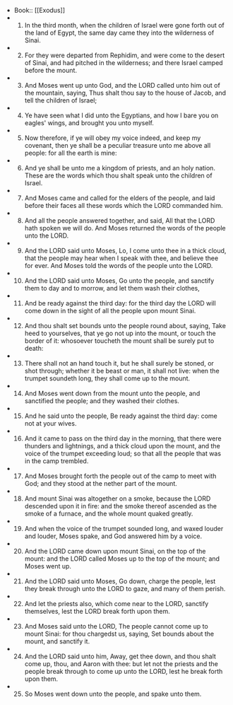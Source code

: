 - Book:: [[Exodus]]
- 1. In the third month, when the children of Israel were gone forth out of the land of Egypt, the same day came they into the wilderness of Sinai.
- 2. For they were departed from Rephidim, and were come to the desert of Sinai, and had pitched in the wilderness; and there Israel camped before the mount.
- 3. And Moses went up unto God, and the LORD called unto him out of the mountain, saying, Thus shalt thou say to the house of Jacob, and tell the children of Israel;
- 4. Ye have seen what I did unto the Egyptians, and how I bare you on eagles' wings, and brought you unto myself.
- 5. Now therefore, if ye will obey my voice indeed, and keep my covenant, then ye shall be a peculiar treasure unto me above all people: for all the earth is mine:
- 6. And ye shall be unto me a kingdom of priests, and an holy nation. These are the words which thou shalt speak unto the children of Israel.
- 7. And Moses came and called for the elders of the people, and laid before their faces all these words which the LORD commanded him.
- 8. And all the people answered together, and said, All that the LORD hath spoken we will do. And Moses returned the words of the people unto the LORD.
- 9. And the LORD said unto Moses, Lo, I come unto thee in a thick cloud, that the people may hear when I speak with thee, and believe thee for ever. And Moses told the words of the people unto the LORD.
- 10. And the LORD said unto Moses, Go unto the people, and sanctify them to day and to morrow, and let them wash their clothes,
- 11. And be ready against the third day: for the third day the LORD will come down in the sight of all the people upon mount Sinai.
- 12. And thou shalt set bounds unto the people round about, saying, Take heed to yourselves, that ye go not up into the mount, or touch the border of it: whosoever toucheth the mount shall be surely put to death:
- 13. There shall not an hand touch it, but he shall surely be stoned, or shot through; whether it be beast or man, it shall not live: when the trumpet soundeth long, they shall come up to the mount.
- 14. And Moses went down from the mount unto the people, and sanctified the people; and they washed their clothes.
- 15. And he said unto the people, Be ready against the third day: come not at your wives.
- 16. And it came to pass on the third day in the morning, that there were thunders and lightnings, and a thick cloud upon the mount, and the voice of the trumpet exceeding loud; so that all the people that was in the camp trembled.
- 17. And Moses brought forth the people out of the camp to meet with God; and they stood at the nether part of the mount.
- 18. And mount Sinai was altogether on a smoke, because the LORD descended upon it in fire: and the smoke thereof ascended as the smoke of a furnace, and the whole mount quaked greatly.
- 19. And when the voice of the trumpet sounded long, and waxed louder and louder, Moses spake, and God answered him by a voice.
- 20. And the LORD came down upon mount Sinai, on the top of the mount: and the LORD called Moses up to the top of the mount; and Moses went up.
- 21. And the LORD said unto Moses, Go down, charge the people, lest they break through unto the LORD to gaze, and many of them perish.
- 22. And let the priests also, which come near to the LORD, sanctify themselves, lest the LORD break forth upon them.
- 23. And Moses said unto the LORD, The people cannot come up to mount Sinai: for thou chargedst us, saying, Set bounds about the mount, and sanctify it.
- 24. And the LORD said unto him, Away, get thee down, and thou shalt come up, thou, and Aaron with thee: but let not the priests and the people break through to come up unto the LORD, lest he break forth upon them.
- 25. So Moses went down unto the people, and spake unto them.
